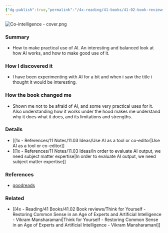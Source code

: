 ```yaml
---
{"dg-publish":true,"permalink":"/4x-reading/41-books/41-02-book-reviews/co-intelligence-living-and-working-with-ai-ethan-mollick/","title":"Co-Intelligence - Living and Working with AI - Ethan Mollick","created":"2025-06-25T09:29:37.664+03:00","updated":"2025-06-26T16:05:34.904+03:00"}
---
```


![Co-intelligence - cover.png](/img/user/4x%20-%20Reading/41%20Books/41.03%20Cover%20images/Co-intelligence%20-%20cover.png)
### Summary
- How to make practical use of AI. An interesting and balanced look at how AI works, and how to make good use of it.

### How I discovered it
- I have been experimenting with AI for a bit and when i saw the title i thought it would be interesting.

### How the book changed me
- Shown me not to be afraid of AI, and some very practical uses for it. Also understanding how it works under the hood makes me understand why it does what it does, and its limitations and strengths.

### Details
- [[1x - References/11 Notes/11.03 Ideas/Use AI as a tool or co-editor\|Use AI as a tool or co-editor]]
- [[1x - References/11 Notes/11.03 Ideas/In order to evaluate AI output, we need subject matter expertise\|In order to evaluate AI output, we need subject matter expertise]]

### References
- [goodreads]()

### Related
- [[4x - Reading/41 Books/41.02 Book reviews/Think for Yourself - Restoring Common Sense in an Age of Experts and Artificial Intelligence - Vikram Mansharamani\|Think for Yourself - Restoring Common Sense in an Age of Experts and Artificial Intelligence - Vikram Mansharamani]]
